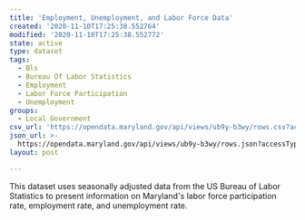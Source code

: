 ```yaml
---
title: 'Employment, Unemployment, and Labor Force Data'
created: '2020-11-10T17:25:38.552764'
modified: '2020-11-10T17:25:38.552772'
state: active
type: dataset
tags:
  - Bls
  - Bureau Of Labor Statistics
  - Employment
  - Labor Force Participation
  - Unemployment
groups:
  - Local Government
csv_url: 'https://opendata.maryland.gov/api/views/ub9y-b3wy/rows.csv?accessType=DOWNLOAD'
json_url: >-
  https://opendata.maryland.gov/api/views/ub9y-b3wy/rows.json?accessType=DOWNLOAD
layout: post

---
```

This dataset uses seasonally adjusted data from the US Bureau of Labor Statistics to present information on Maryland's labor force participation rate, employment rate, and unemployment rate.
